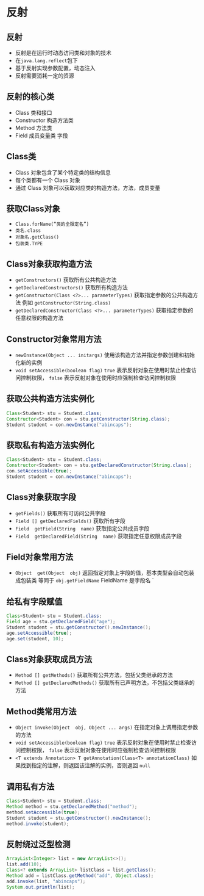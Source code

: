 
# 反射

## 反射

- 反射是在运行时动态访问类和对象的技术
- 在`java.lang.reflect`包下
- 基于反射实现参数配置，动态注入
- 反射需要消耗一定的资源

## 反射的核心类

- Class 类和接口
- Constructor 构造方法类
- Method 方法类
- Field 成员变量类 字段

## Class类

- Class 对象包含了某个特定类的结构信息
- 每个类都有一个 Class 对象
- 通过 Class 对象可以获取对应类的构造方法，方法，成员变量

## 获取Class对象

- `Class.forName(“类的全限定名”)`
- `类名.class`
- `对象名.getClass()`
- `包装类.TYPE`

## Class对象获取构造方法

- `getConstructors()` 获取所有公共构造方法
- `getDeclaredConstructors()` 获取所有构造方法
- `getConstructor(Class <?>... parameterTypes)` 获取指定参数的公共构造方法 例如 `getConstructor(String.class)`
- `getDeclaredConstructor(Class <?>... parameterTypes)` 获取指定参数的任意权限的构造方法

## Constructor对象常用方法

- `newInstance(Object ... initargs)` 使用该构造方法并指定参数创建和初始化新的实例 
- `void setAccessible(boolean flag)` `true` 表示反射对象在使用时禁止检查访问控制权限， `false` 表示反射对象在使用时应强制检查访问控制权限

## 获取公共构造方法实例化

```java
Class<Student> stu = Student.class;
Constructor<Student> con = stu.getConstructor(String.class);  
Student student = con.newInstance("abincaps");
```

## 获取私有构造方法实例化

```java
Class<Student> stu = Student.class;
Constructor<Student> con = stu.getDeclaredConstructor(String.class);  
con.setAccessible(true);  
Student student = con.newInstance("abincaps");  
```

## Class对象获取字段

- `getFields()` 获取所有可访问公共字段
- `Field [] getDeclaredFields()` 获取所有字段
- `Field  getField(String  name)` 获取指定公共成员字段
- `Field  getDeclaredField(String  name)` 获取指定任意权限成员字段

## Field对象常用方法

- `Object  get(Object  obj)` 返回指定对象上字段的值，基本类型会自动包装成包装类 等同于 `obj.getFieldName` FieldName 是字段名
`
## 给私有字段赋值

```java
Class<Student> stu = Student.class;  
Field age = stu.getDeclaredField("age");  
Student student = stu.getConstructor().newInstance();  
age.setAccessible(true);  
age.set(student, 10);  
```

## Class对象获取成员方法

- `Method [] getMethods()` 获取所有公共方法，包括父类继承的方法
- `Method [] getDeclaredMethods()` 获取所有已声明方法，不包括父类继承的方法

## Method类常用方法

- `Object invoke(Object  obj, Object ... args)` 在指定对象上调用指定参数的方法
- `void setAccessible(boolean flag)` `true` 表示反射对象在使用时禁止检查访问控制权限， `false` 表示反射对象在使用时应强制检查访问控制权限
- `<T extends Annotation> T getAnnotation(Class<T> annotationClass)` 如果找到指定的注解，则返回该注解的实例，否则返回 `null`

## 调用私有方法

```java
Class<Student> stu = Student.class;  
Method method = stu.getDeclaredMethod("method");  
method.setAccessible(true);  
Student student = stu.getConstructor().newInstance();  
method.invoke(student);
```

## 反射绕过泛型检测

```java
ArrayList<Integer> list = new ArrayList<>();  
list.add(10);  
Class<? extends ArrayList> listClass = list.getClass();  
Method add = listClass.getMethod("add", Object.class);  
add.invoke(list, "abincaps");  
System.out.println(list);
```

